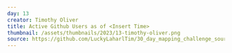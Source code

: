 ```yaml
---
day: 13
creator: Timothy Oliver
title: Active Github Users as of <Insert Time>
thumbnail: /assets/thumbnails/2023/13-timothy-oliver.png
source: https://github.com/LuckyLaharlTim/30_day_mapping_challenge_source/raw/main/30DayMappingWork/all_maps.Rmd  
---
```

